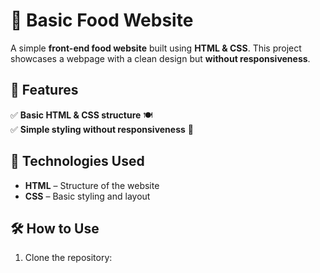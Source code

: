# 🍕 Basic Food Website  

A simple **front-end food website** built using **HTML & CSS**. This project showcases a webpage with a clean design but **without responsiveness**.  
 
## 🚀 Features  
✅ **Basic HTML & CSS structure** 🍽️  
✅ **Simple styling without responsiveness** 🎨  

## 📂 Technologies Used  
- **HTML** – Structure of the website  
- **CSS** – Basic styling and layout  

## 🛠️ How to Use  
1. Clone the repository:  
   ```sh
